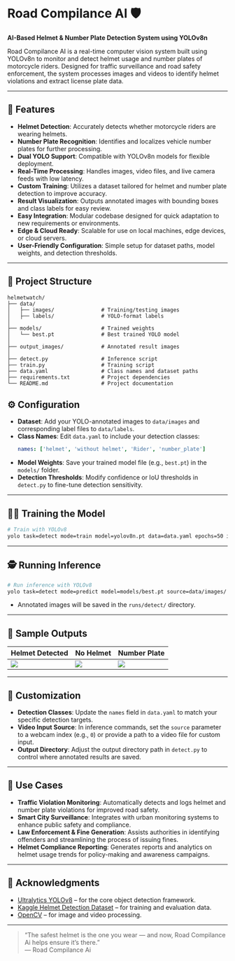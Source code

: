 
# Road Compilance AI 🛡️  
**AI-Based Helmet & Number Plate Detection System using YOLOv8n**

 Road Compilance AI is a real-time computer vision system built using YOLOv8n to monitor and detect helmet usage and number plates of motorcycle riders. Designed for traffic surveillance and road safety enforcement, the system processes images and videos to identify helmet violations and extract license plate data.

---

## 🚀 Features
- **Helmet Detection**: Accurately detects whether motorcycle riders are wearing helmets.
- **Number Plate Recognition**: Identifies and localizes vehicle number plates for further processing.
- **Dual YOLO Support**: Compatible with  YOLOv8n models for flexible deployment.
- **Real-Time Processing**: Handles images, video files, and live camera feeds with low latency.
- **Custom Training**: Utilizes a dataset tailored for helmet and number plate detection to improve accuracy.
- **Result Visualization**: Outputs annotated images with bounding boxes and class labels for easy review.
- **Easy Integration**: Modular codebase designed for quick adaptation to new requirements or environments.
- **Edge & Cloud Ready**: Scalable for use on local machines, edge devices, or cloud servers.
- **User-Friendly Configuration**: Simple setup for dataset paths, model weights, and detection thresholds.

---

## 🧠 Project Structure

```
helmetwatch/
├── data/
│   ├── images/               # Training/testing images
│   ├── labels/               # YOLO-format labels
│
├── models/                   # Trained weights
│   └── best.pt               # Best trained YOLO model
│
├── output_images/            # Annotated result images
│
├── detect.py                 # Inference script
├── train.py                  # Training script
├── data.yaml                 # Class names and dataset paths
├── requirements.txt          # Project dependencies
└── README.md                 # Project documentation
```


## ⚙️ Configuration

- **Dataset**: Add your YOLO-annotated images to `data/images` and corresponding label files to `data/labels`.
- **Class Names**: Edit `data.yaml` to include your detection classes:
  ```yaml
  names: ['helmet', 'without helmet', 'Rider', 'number_plate']
  ```
- **Model Weights**: Save your trained model file (e.g., `best.pt`) in the `models/` folder.
- **Detection Thresholds**: Modify confidence or IoU thresholds in `detect.py` to fine-tune detection sensitivity.

---

## 🏋️‍♀️ Training the Model

```bash
# Train with YOLOv8
yolo task=detect mode=train model=yolov8n.pt data=data.yaml epochs=50 imgsz=640
```

---

## 🕵️ Running Inference

```bash
# Run inference with YOLOv8
yolo task=detect mode=predict model=models/best.pt source=data/images/ conf=0.4
```

- Annotated images will be saved in the `runs/detect/` directory.

---

## 📸 Sample Outputs

| Helmet Detected | No Helmet | Number Plate |
|-----------------|-----------|--------------|
| ![](output_images/helmet.jpg) | ![](output_images/no_helmet.jpg) | ![](output_images/plate.jpg) |

---

## 🔧 Customization

- **Detection Classes**: Update the `names` field in `data.yaml` to match your specific detection targets.
- **Video Input Source**: In inference commands, set the `source` parameter to a webcam index (e.g., `0`) or provide a path to a video file for custom input.
- **Output Directory**: Adjust the output directory path in `detect.py` to control where annotated results are saved.

---

## 📡 Use Cases

- **Traffic Violation Monitoring**: Automatically detects and logs helmet and number plate violations for improved road safety.
- **Smart City Surveillance**: Integrates with urban monitoring systems to enhance public safety and compliance.
- **Law Enforcement & Fine Generation**: Assists authorities in identifying offenders and streamlining the process of issuing fines.
- **Helmet Compliance Reporting**: Generates reports and analytics on helmet usage trends for policy-making and awareness campaigns.
---


## 🙏 Acknowledgments
- [Ultralytics YOLOv8](https://github.com/ultralytics/ultralytics) – for the core object detection framework.
- [Kaggle Helmet Detection Dataset](https://www.kaggle.com/datasets/andrewmvd/helmet-detection) – for training and evaluation data.
- [OpenCV](https://opencv.org/) – for image and video processing.
---

> “The safest helmet is the one you wear — and now, Road Compilance Ai helps ensure it’s there.”  
> — Road Compilance Ai

